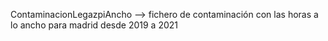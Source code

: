 ContaminacionLegazpiAncho --> fichero de contaminación con las horas a lo ancho para madrid desde 2019 a 2021
